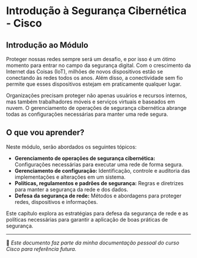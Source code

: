 # Introdução à Segurança Cibernética - Cisco

## Introdução ao Módulo

Proteger nossas redes sempre será um desafio, e por isso é um ótimo momento para entrar no campo da segurança digital. Com o crescimento da Internet das Coisas (IoT), milhões de novos dispositivos estão se conectando às redes todos os anos. Além disso, a conectividade sem fio permite que esses dispositivos estejam em praticamente qualquer lugar.

Organizações precisam proteger não apenas usuários e recursos internos, mas também trabalhadores móveis e serviços virtuais e baseados em nuvem. O gerenciamento de operações de segurança cibernética abrange todas as configurações necessárias para manter uma rede segura.

## O que vou aprender?

Neste módulo, serão abordados os seguintes tópicos:

- **Gerenciamento de operações de segurança cibernética:** Configurações necessárias para executar uma rede de forma segura.
- **Gerenciamento de configuração:** Identificação, controle e auditoria das implementações e alterações em um sistema.
- **Políticas, regulamentos e padrões de segurança:** Regras e diretrizes para manter a segurança da rede e dos dados.
- **Defesa da segurança de rede:** Métodos e abordagens para proteger redes, dispositivos e informações.

Este capítulo explora as estratégias para defesa da segurança de rede e as políticas necessárias para garantir a aplicação de boas práticas de segurança.

---

📌 *Este documento faz parte da minha documentação pessoal do curso Cisco para referência futura.*